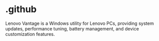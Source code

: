 # .github
Lenovo Vantage is a Windows utility for Lenovo PCs, providing system updates, performance tuning, battery management, and device customization features.
